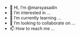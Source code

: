 - 👋 Hi, I’m @marsyasadin
- 👀 I’m interested in ...
- 🌱 I’m currently learning ...
- 💞️ I’m looking to collaborate on ...
- 📫 How to reach me ...

<!---
marsyasadin/marsyasadin is a ✨ special ✨ repository because its `README.md` (this file) appears on your GitHub profile.
You can click the Preview link to take a look at your changes.
--->
